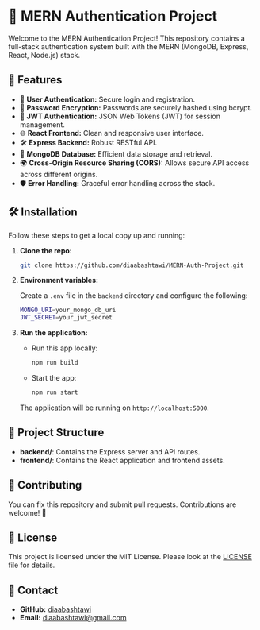 # 🌟 MERN Authentication Project

Welcome to the MERN Authentication Project! This repository contains a full-stack authentication system built with the MERN (MongoDB, Express, React, Node.js) stack.

## 🚀 Features
- 🔐 **User Authentication:** Secure login and registration.
- 🔏 **Password Encryption:** Passwords are securely hashed using bcrypt.
- 📜 **JWT Authentication:** JSON Web Tokens (JWT) for session management.
- 🌐 **React Frontend:** Clean and responsive user interface.
- 🛠️ **Express Backend:** Robust RESTful API.
- 💾 **MongoDB Database:** Efficient data storage and retrieval.
- 🌍 **Cross-Origin Resource Sharing (CORS):** Allows secure API access across different origins.
- 🛡️ **Error Handling:** Graceful error handling across the stack.

## 🛠️ Installation

Follow these steps to get a local copy up and running:

1. **Clone the repo:**

    ```bash
    git clone https://github.com/diaabashtawi/MERN-Auth-Project.git
    ```

2. **Environment variables:**

    Create a `.env` file in the `backend` directory and configure the following:

    ```bash
    MONGO_URI=your_mongo_db_uri
    JWT_SECRET=your_jwt_secret
    ```

3. **Run the application:**

    - Run this app locally:

        ```bash
        npm run build
        ```

    - Start the app:

        ```bash
        npm run start
        ```

    The application will be running on `http://localhost:5000`.

## 🧩 Project Structure

- **backend/**: Contains the Express server and API routes.
- **frontend/**: Contains the React application and frontend assets.


## 👥 Contributing

You can fix this repository and submit pull requests. Contributions are welcome! 🙌

## 📄 License

This project is licensed under the MIT License. Please look at the [LICENSE](./LICENSE) file for details.

## 💬 Contact

- **GitHub:** [diaabashtawi](https://github.com/diaabashtawi)
- **Email:** diaabashtawi@gmail.com
